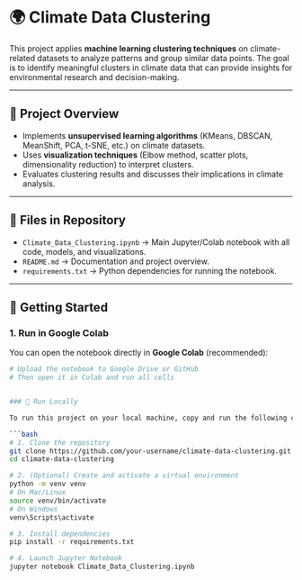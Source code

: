 # 🌍 Climate Data Clustering

This project applies **machine learning clustering techniques** on climate-related datasets to analyze patterns and group similar data points. The goal is to identify meaningful clusters in climate data that can provide insights for environmental research and decision-making.

---

## 📌 Project Overview
- Implements **unsupervised learning algorithms** (KMeans, DBSCAN, MeanShift, PCA, t-SNE, etc.) on climate datasets.
- Uses **visualization techniques** (Elbow method, scatter plots, dimensionality reduction) to interpret clusters.
- Evaluates clustering results and discusses their implications in climate analysis.

---

## 📂 Files in Repository
- `Climate_Data_Clustering.ipynb` → Main Jupyter/Colab notebook with all code, models, and visualizations.
- `README.md` → Documentation and project overview.
- `requirements.txt` → Python dependencies for running the notebook.

---

## 🚀 Getting Started

### 1. Run in Google Colab
You can open the notebook directly in **Google Colab** (recommended):
```bash
# Upload the notebook to Google Drive or GitHub
# Then open it in Colab and run all cells


### 🚀 Run Locally

To run this project on your local machine, copy and run the following commands:

```bash
# 1. Clone the repository
git clone https://github.com/your-username/climate-data-clustering.git
cd climate-data-clustering

# 2. (Optional) Create and activate a virtual environment
python -m venv venv
# On Mac/Linux
source venv/bin/activate
# On Windows
venv\Scripts\activate

# 3. Install dependencies
pip install -r requirements.txt

# 4. Launch Jupyter Notebook
jupyter notebook Climate_Data_Clustering.ipynb

